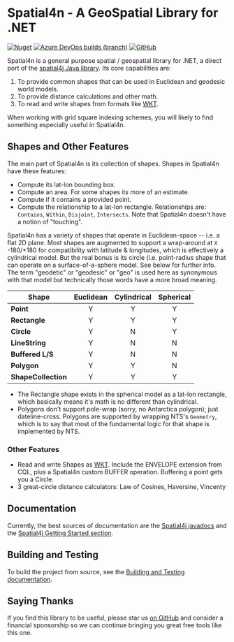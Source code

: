 Spatial4n - A GeoSpatial Library for .NET
=========

[![Nuget](https://img.shields.io/nuget/dt/Spatial4n.Core)](https://www.nuget.org/packages/Spatial4n.Core)
[![Azure DevOps builds (branch)](https://img.shields.io/azure-devops/build/Spatial4n/Spatial4n/1/master)](https://dev.azure.com/Spatial4n/Spatial4n/_build?definitionId=1)
[![GitHub](https://img.shields.io/github/license/Spatial4n/Spatial4n)](https://github.com/Spatial4n/J2N/blob/master/LICENSE.txt)

Spatial4n is a general purpose spatial / geospatial library for .NET, a direct port of the [spatial4j Java library](https://github.com/locationtech/spatial4j). Its core capabilities are:

1. To provide common shapes that can be used in Euclidean and geodesic world models.
2. To provide distance calculations and other math.
3. To read and write shapes from formats like [WKT](http://en.wikipedia.org/wiki/Well-known_text).

When working with grid square indexing schemes, you will likely to find something especially useful in Spatial4n.

## Shapes and Other Features

The main part of Spatial4n is its collection of shapes.  Shapes in Spatial4n have these features:

* Compute its lat-lon bounding box.
* Compute an area.  For some shapes its more of an estimate.
* Compute if it contains a provided point.
* Compute the relationship to a lat-lon rectangle. Relationships are: `Contains`, `Within`, `Disjoint`, `Intersects`.  Note that Spatial4n doesn't have a notion of "touching".

Spatial4n has a variety of shapes that operate in Euclidean-space -- i.e. a flat 2D plane.  Most shapes are augmented to support a wrap-around at `X` -180/+180 for compatibility with latitude & longitudes, which is effectively a cylindrical model.  But the real bonus is its circle (i.e. point-radius shape that can operate on a surface-of-a-sphere model.  See below for further info.  The term "geodetic" or "geodesic" or "geo" is used here as synonymous with that model but technically those words have a more broad meaning.

| Shape      | Euclidean | Cylindrical | Spherical|
| -----------|:---------:|:-----------:|:--------:|
| **Point**      | Y     | Y           | Y        |
| **Rectangle**  | Y     | Y           | Y        |
| **Circle**     | Y     | N           | Y        |
| **LineString** | Y     | N           | N        |
| **Buffered L/S** | Y   | N           | N        |
| **Polygon**    | Y     | Y           | N        |
| **ShapeCollection** | Y | Y          | Y        |

* The Rectangle shape exists in the spherical model as a lat-lon rectangle, which basically means it's math is no different than cylindrical.
* Polygons don't support pole-wrap (sorry, no Antarctica polygon); just dateline-cross.  Polygons are supported by wrapping NTS's `Geometry`, which is to say that most of the fundamental logic for that shape is implemented by NTS.

### Other Features

* Read and write Shapes as [WKT](http://en.wikipedia.org/wiki/Well-known_text).  Include the ENVELOPE extension from CQL, plus a Spatial4n custom BUFFER operation. Buffering a point gets you a Circle.
* 3 great-circle distance calculators: Law of Cosines, Haversine, Vincenty

## Documentation

Currently, the best sources of documentation are the [Spatial4j javadocs](https://locationtech.github.io/spatial4j/apidocs/) and the [Spatial4j Getting Started section](https://github.com/locationtech/spatial4j#getting-started).

## Building and Testing

To build the project from source, see the [Building and Testing documentation](https://github.com/Spatial4n/Spatial4n/blob/master/docs/building-and-testing.md).

## Saying Thanks

If you find this library to be useful, please star us [on GitHub](https://github.com/Spatial4n/Spatial4n) and consider a financial sponsorship so we can continue bringing you great free tools like this one.
